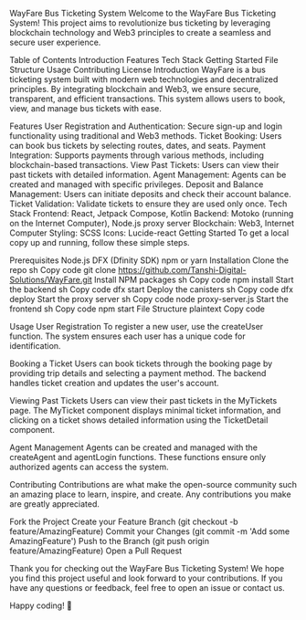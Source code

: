 WayFare Bus Ticketing System
Welcome to the WayFare Bus Ticketing System! This project aims to revolutionize bus ticketing by leveraging blockchain technology and Web3 principles to create a seamless and secure user experience.

Table of Contents
Introduction
Features
Tech Stack
Getting Started
File Structure
Usage
Contributing
License
Introduction
WayFare is a bus ticketing system built with modern web technologies and decentralized principles. By integrating blockchain and Web3, we ensure secure, transparent, and efficient transactions. This system allows users to book, view, and manage bus tickets with ease.

Features
User Registration and Authentication: Secure sign-up and login functionality using traditional and Web3 methods.
Ticket Booking: Users can book bus tickets by selecting routes, dates, and seats.
Payment Integration: Supports payments through various methods, including blockchain-based transactions.
View Past Tickets: Users can view their past tickets with detailed information.
Agent Management: Agents can be created and managed with specific privileges.
Deposit and Balance Management: Users can initiate deposits and check their account balance.
Ticket Validation: Validate tickets to ensure they are used only once.
Tech Stack
Frontend: React, Jetpack Compose, Kotlin
Backend: Motoko (running on the Internet Computer), Node.js proxy server
Blockchain: Web3, Internet Computer
Styling: SCSS
Icons: Lucide-react
Getting Started
To get a local copy up and running, follow these simple steps.

Prerequisites
Node.js
DFX (Dfinity SDK)
npm or yarn
Installation
Clone the repo
sh
Copy code
git clone https://github.com/Tanshi-Digital-Solutions/WayFare.git
Install NPM packages
sh
Copy code
npm install
Start the backend
sh
Copy code
dfx start
Deploy the canisters
sh
Copy code
dfx deploy
Start the proxy server
sh
Copy code
node proxy-server.js
Start the frontend
sh
Copy code
npm start
File Structure
plaintext
Copy code

Usage
User Registration
To register a new user, use the createUser function. The system ensures each user has a unique code for identification.

Booking a Ticket
Users can book tickets through the booking page by providing trip details and selecting a payment method. The backend handles ticket creation and updates the user's account.

Viewing Past Tickets
Users can view their past tickets in the MyTickets page. The MyTicket component displays minimal ticket information, and clicking on a ticket shows detailed information using the TicketDetail component.

Agent Management
Agents can be created and managed with the createAgent and agentLogin functions. These functions ensure only authorized agents can access the system.

Contributing
Contributions are what make the open-source community such an amazing place to learn, inspire, and create. Any contributions you make are greatly appreciated.

Fork the Project
Create your Feature Branch (git checkout -b feature/AmazingFeature)
Commit your Changes (git commit -m 'Add some AmazingFeature')
Push to the Branch (git push origin feature/AmazingFeature)
Open a Pull Request

Thank you for checking out the WayFare Bus Ticketing System! We hope you find this project useful and look forward to your contributions. If you have any questions or feedback, feel free to open an issue or contact us.

Happy coding! 🚀